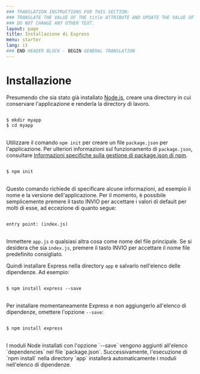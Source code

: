 ```yaml
---
### TRANSLATION INSTRUCTIONS FOR THIS SECTION:
### TRANSLATE THE VALUE OF THE title ATTRIBUTE AND UPDATE THE VALUE OF THE lang ATTRIBUTE.
### DO NOT CHANGE ANY OTHER TEXT.
layout: page
title: Installazione di Express
menu: starter
lang: it
### END HEADER BLOCK - BEGIN GENERAL TRANSLATION
---
```


# Installazione

Presumendo che sia stato già installato [Node.js](https://nodejs.org/), creare una directory in cui conservare l'applicazione e renderla la directory di lavoro.

<pre>
<code class="language-sh" translate="no">
$ mkdir myapp
$ cd myapp
</code>
</pre>

Utilizzare il comando `npm init` per creare un file `package.json` per l'applicazione.
Per ulteriori informazioni sul funzionamento di `package.json`, consultare [Informazioni specifiche sulla gestione di package.json di npm](https://docs.npmjs.com/files/package.json).

<pre>
<code class="language-sh" translate="no">
$ npm init
</code>
</pre>

Questo comando richiede di specificare alcune informazioni, ad esempio il nome e la versione dell'applicazione.
Per il momento, è possibile semplicemente premere il tasto INVIO per accettare i valori di default per molti di esse, ad eccezione di quanto segue:

<pre>
<code class="language-sh" translate="no">
entry point: (index.js)
</code>
</pre>

Immettere `app.js` o qualsiasi altra cosa come nome del file principale. Se si desidera che sia `index.js`, premere il tasto INVIO per accettare il nome file predefinito consigliato.

Quindi installare Express nella directory `app` e salvarlo nell'elenco delle dipendenze. Ad esempio:

<pre>
<code class="language-sh" translate="no">
$ npm install express --save
</code>
</pre>

Per installare momentaneamente Express e non aggiungerlo all'elenco di dipendenze, omettere l'opzione `--save`:

<pre>
<code class="language-sh" translate="no">
$ npm install express
</code>
</pre>

<div class="doc-box doc-info" markdown="1">
I moduli Node installati con l'opzione `--save` vengono aggiunti all'elenco `dependencies` nel file `package.json`.
Successivamente, l'esecuzione di `npm install` nella directory `app` installerà automaticamente i moduli nell'elenco di dipendenze.
</div>
